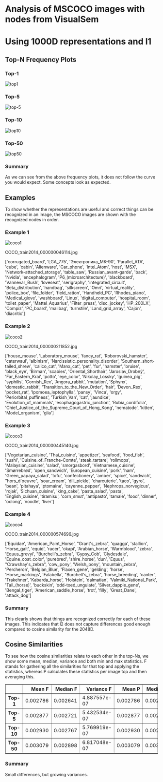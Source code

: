 # Analysis of MSCOCO images with nodes from VisualSem
# Using 1000D representations and l1

## Top-N Frequency Plots

### Top-1
![top1](images_analysis/1000D_l1_top1.png)

### Top-5
![top-5](images_analysis/1000D_l1_top5.png)

### Top-10
![top10](images_analysis/1000D_l1_top10.png)

### Top-50
![top50](images_analysis/1000D_l1_top50.png)

### Summary
As we can see from the above frequency plots, it does not follow the curve you would expect. Some concepts look as expected.

## Examples
To show whether the representations are useful and correct things can be recognized in an image, the MSCOCO images are shown with the recognized nodes in order.

### Example 1
![coco1](images_analysis/coco1.jpg)

COCO_train2014_000000046114.jpg

['corrugated_board', 'LGA_775', 'Электроника_МК-90', 'Parallel_ATA', 'cube', 'cabin', 'Alienware', 'Car_phone', 'Intel_Atom', 'host', 'MSX', 'Network-attached_storage', 'table_saw', 'Russian_avant-garde', 'back', 'Nvidia', 'encephalogram', 'P6_(microarchitecture)', 'blackboard', 'Vannevar_Bush', 'loveseat', 'serigraphy', 'integrated_circuit', 'Beta_distribution', 'handbag', 'silkscreen', 'Omri', 'virtual_reality', 'police_box', 'file_folder', 'field_ration', 'Handheld_PC', 'Rhodes_piano', 'Medical_glove', 'washboard', 'Linux', 'digital_computer', 'hospital_room', 'toilet_paper', 'Mattel_Aquarius', 'Filter_press', 'disc_jockey', 'HP_200LX', 'Compiz', 'PC_board', 'mailbag', 'turnstile', 'Land_grid_array', 'Cajón', 'diacritic']

### Example 2
![coco2](images_analysis/coco2.jpg)

COCO_train2014_000000211852.jpg

['house_mouse', 'Laboratory_mouse', 'fancy_rat', 'Roborovski_hamster', 'caterwaul', 'albinism', 'Narcissistic_personality_disorder', 'Southern_short-tailed_shrew', 'calico_cat', 'Manx_cat', 'pet', 'fur', 'hamster', 'bruise', 'black_eye', 'Birman', 'scabies', 'Oriental_Shorthair', 'Jaroslav_Drobný', 'Far_Eastern_Krai', 'potto', 'eye_color', 'Nikolay_Lossky', 'guinea_pig', 'syphilis', 'Cornish_Rex', 'Angora_rabbit', 'mutation', 'Sphynx', 'domestic_rabbit', 'Transition_to_the_New_Order', 'hair', 'Devon_Rex', 'pocket_rat', 'Ipomoea_leptophylla', 'pansy', 'Vinca', 'orgy', 'Periorbital_puffiness', 'Turkish_Van', 'cat', 'jaundice', 'Evolution_of_mammals', 'esophagogastric_junction', 'Rubia_cordifolia', 'Chief_Justice_of_the_Supreme_Court_of_Hong_Kong', 'nematode', 'kitten', 'Model_organism', 'glia']

### Example 3
![coco3](images_analysis/coco3.jpg)

COCO_train2014_000000445140.jpg

['Vegetarian_cuisine', 'Thai_cuisine', 'appetizer', 'seafood', 'food_fish', 'sushi', 'Cuisine_of_Franche-Comte', 'steak_tartare', 'rollmops', 'Malaysian_cuisine', 'salad', 'smorgasbord', 'Vietnamese_cuisine', 'Smørrebrød', 'open_sandwich', 'European_cuisine', 'pork', 'ham', 'Green_papaya_salad', 'tofu', 'confectionery', 'amber', 'spice', 'sandwich', "hors_d'oeuvre", 'sour_cream', 'dill_pickle', 'charcuterie', 'taco', 'gyro', 'bean', 'pitahaya', 'ptomaine', 'cayenne_pepper', 'Nephrops_norvegicus', 'rojak', 'Sichuan_cuisine', 'king_cake', 'pasta_salad', 'pasta', 'English_cuisine', 'tiramisu', 'corn_smut', 'antipasto', 'tamale', 'food', 'dinner', 'oolong', 'noodle', 'liver']

### Example 4
![coco4](images_analysis/coco4.jpg)

COCO_train2014_000000574696.jpg

['Equidae', 'American_Paint_Horse', "Grant's_zebra", 'quagga', 'stallion', 'Horse_gait', 'equid', 'racer', 'okapi', 'Arabian_horse', 'Warmblood', 'zebra', 'Equus_grevyi', "Burchell's_zebra", 'Gypsy_Cob', 'Clydesdale', 'Equine_coat_color', 'purebred', 'shire_horse', 'dun', 'Equus', "Crawshay's_zebra", 'cow_pony', 'Welsh_pony', 'mountain_zebra', 'Percheron', 'Belgian_Blue', 'Flaxen_gene', 'gelding', 'horse', 'Horse_markings', 'Falabella', "Burchell's_zebra", 'horse_breeding', 'canter', 'Trakehner', 'Kabarda_horse', 'Holstein', 'dalmatian', 'Valmiki_National_Park', 'Tail_(horse)', 'buckskin', 'odd-toed_ungulate', 'Silver_dapple_gene', 'Bengal_tiger', 'American_saddle_horse', 'trot', 'filly', 'Great_Dane', 'attack_dog']


### Summary
This clearly shows that things are recognized correctly for each of these images. This indicates that l2 does not capture differences good enough compared  to cosine similarity for the 2048D.

## Cosine Similarities
To see how the cosine similarities relate to each other in the top-Ns, we show some mean, median, variance and both min and max statistics. F stands for gathering all the similarities for that top and applying the statistics, whereas P calculates these statistics per image top and then averaging this.

<table border="1" class="dataframe">
  <thead>
    <tr style="text-align: right;">
      <th></th>
      <th>Mean F</th>
      <th>Median F</th>
      <th>Variance F</th>
      <th>Mean P</th>
      <th>Median P</th>
      <th>Variance P</th>
      <th>Min F</th>
      <th>Max F</th>
    </tr>
  </thead>
  <tbody>
    <tr>
      <th>Top-1</th>
      <td>0.002786</td>
      <td>0.002641</td>
      <td>4.887557e-07</td>
      <td>0.002786</td>
      <td>0.002786</td>
      <td>0.000000e+00</td>
      <td>0.00131</td>
      <td>0.010463</td>
    </tr>
    <tr>
      <th>Top-5</th>
      <td>0.002877</td>
      <td>0.002721</td>
      <td>5.432534e-07</td>
      <td>0.002877</td>
      <td>0.002891</td>
      <td>5.014615e-09</td>
      <td>0.00131</td>
      <td>0.011759</td>
    </tr>
    <tr>
      <th>Top-10</th>
      <td>0.002930</td>
      <td>0.002767</td>
      <td>5.769919e-07</td>
      <td>0.002930</td>
      <td>0.002947</td>
      <td>6.641892e-09</td>
      <td>0.00131</td>
      <td>0.011958</td>
    </tr>
    <tr>
      <th>Top-50</th>
      <td>0.003079</td>
      <td>0.002898</td>
      <td>6.817048e-07</td>
      <td>0.003079</td>
      <td>0.003104</td>
      <td>1.128117e-08</td>
      <td>0.00131</td>
      <td>0.012972</td>
    </tr>
  </tbody>
</table>


### Summary
Small differences, but growing variances. 
